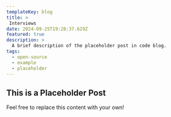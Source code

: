 ```yaml
---
templateKey: blog
title: >
 Interviews
date: 2024-09-25T19:28:37.629Z
featured: true
description: >
  A brief description of the placeholder post in code blog.
tags:
  - open-source
  - example
  - placeholder
---
```


## This is a Placeholder Post

Feel free to replace this content with your own!
